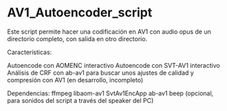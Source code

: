 # AV1_Autoencoder_script

Este script permite hacer una codificación en AV1 con audio opus de un directorio completo, con salida en otro directorio.

Características:

Autoencode con AOMENC interactivo
Autoencode con SVT-AV1 interactivo
Análisis de CRF con ab-av1 para buscar unos ajustes de calidad y compresión con AV1 (en desarrollo, incompleto)

Dependencias:
ffmpeg
libaom-av1
SvtAv1EncApp
ab-av1
beep (opcional, para sonidos del script a través del speaker del PC)
